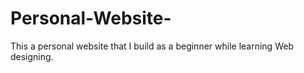 # Personal-Website-
This a personal website that I build as a beginner while learning Web designing.
